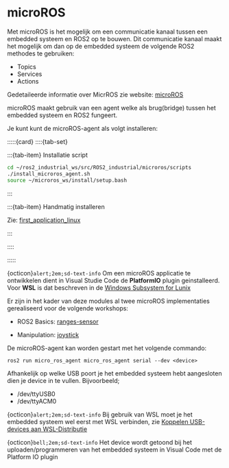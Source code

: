 # microROS

Met microROS is het mogelijk om een communicatie kanaal tussen een embedded systeem en ROS2 op te bouwen. Dit communicatie kanaal maakt het mogelijk om dan op de embedded systeem de volgende ROS2 methodes te gebruiken:
* Topics
* Services
* Actions

Gedetaileerde informatie over MicrROS zie website: [microROS](https://micro.ros.org/)

microROS maakt gebruik van een agent welke als brug(bridge) tussen het embedded systeem en ROS2 fungeert.

Je kunt kunt de microROS-agent als volgt installeren:


:::::{card} 
::::{tab-set}

:::{tab-item} Installatie script

```bash
cd ~/ros2_industrial_ws/src/ROS2_industrial/microros/scripts
./install_microros_agent.sh
source ~/microros_ws/install/setup.bash
```
:::

:::{tab-item} Handmatig installeren

Zie: [first_application_linux](https://micro.ros.org/docs/tutorials/core/first_application_linux/)

:::

::::

:::::

{octicon}`alert;2em;sd-text-info` Om een microROS applicatie te ontwikkelen dient in Visual Studie Code de **PlatformIO** plugin geinstalleerd.
Voor **WSL** is dat beschreven in de [Windows Subsystem for Lunix](https://avansmechatronica.github.io/WindowsSubsystemForLinuxHandleiding/documentation/WSL_Handleiding.html#platform-io)

Er zijn in het kader van deze modules al twee microROS implementaties gerealiseerd voor de volgende workshops:

* ROS2 Basics: [ranges-sensor](../../1_basics/ESP32/ultrasonic_sensor.md)

* Manipulation: [joystick](../../3_navigation/ESP32/joystick.md)

De microROS-agent kan worden gestart met het volgende commando:

```
ros2 run micro_ros_agent micro_ros_agent serial --dev <device>
```

Afhankelijk op welke USB poort je het embedded systeem hebt aangesloten dien je
device in te vullen.
 Bijvoorbeeld;
 * /dev/ttyUSB0
 * /dev/ttyACM0

{octicon}`alert;2em;sd-text-info` Bij gebruik van WSL moet je het embedded systeem wel eerst met WSL verbinden, zie [Koppelen USB-devices aan WSL-Distributie](https://avansmechatronica.github.io/WindowsSubsystemForLinuxHandleiding/documentation/WSL_Handleiding.html#koppelen-usb-devices-aan-wsl-distributie)


 {octicon}`bell;2em;sd-text-info` Het device wordt getoond bij het uploaden/programmeren van het embedded systeem in Visual Code met de Platform IO plugin

